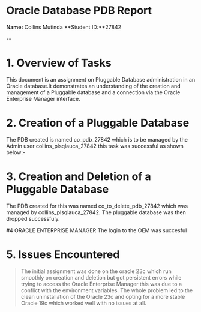 # Oracle Database PDB Report

**Name:** Collins Mutinda
**Student ID:**27842

--
# 1. Overview of Tasks
This document is an assignment on Pluggable Database administration in an Oracle database.It demonstrates an understanding of the creation and management of a Pluggable database and a connection via the Oracle Enterprise Manager interface.

# 2. Creation of a Pluggable Database
The PDB created is named co_pdb_27842 which is to be managed by the Admin user collins_plsqlauca_27842 this task was successful as shown below:-

# 3. Creation and Deletion of a Pluggable Database 
The PDB created for this was named co_to_delete_pdb_27842 which was managed by collins_plsqlauca_27842. The pluggable database was then dropped successfuly.

#4 ORACLE ENTERPRISE MANAGER 
The login to the OEM was succesful 


# 5. Issues Encountered
> The initial assignment was done on the oracle 23c which run smoothly on creation and deletion but got persistent errors while trying to access the Oracle Enterprise Manager this was due to a conflict with the environment variables. The whole problem led to the clean uninstallation of the Oracle 23c and opting for a more stable Oracle 19c which worked well with no issues at all.

